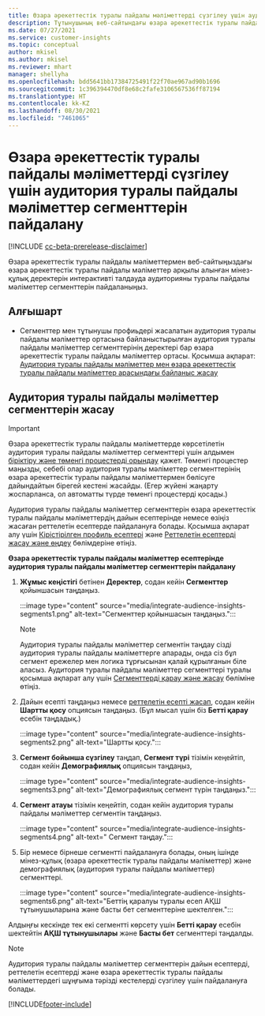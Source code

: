 ```yaml
---
title: Өзара әрекеттестік туралы пайдалы мәліметтерді сүзгілеу үшін аудитория туралы пайдалы мәліметтер сегменттерін пайдалану
description: Тұтынушының веб-сайтындағы өзара әрекеттестік туралы пайдалы мәліметтер арқылы алынған мінез-құлық деректерін интерактивті талдауда аудиторияны туралы пайдалы мәліметтер сегменттерін пайдаланыңыз.
ms.date: 07/27/2021
ms.service: customer-insights
ms.topic: conceptual
author: mkisel
ms.author: mkisel
ms.reviewer: mhart
manager: shellyha
ms.openlocfilehash: bdd5641bb17384725491f22f70ae967ad90b1696
ms.sourcegitcommit: 1c396394470df8e68c2fafe3106567536ff87194
ms.translationtype: HT
ms.contentlocale: kk-KZ
ms.lasthandoff: 08/30/2021
ms.locfileid: "7461065"
---
```

# <a name="use-audience-insights-segments-to-filter-engagement-insights-reports"></a>Өзара әрекеттестік туралы пайдалы мәліметтерді сүзгілеу үшін аудитория туралы пайдалы мәліметтер сегменттерін пайдалану

[!INCLUDE [cc-beta-prerelease-disclaimer](includes/cc-beta-prerelease-disclaimer.md)]

Өзара әрекеттестік туралы пайдалы мәліметтермен веб-сайтыңыздағы өзара әрекеттестік туралы пайдалы мәліметтер арқылы алынған мінез-құлық деректерін интерактивті талдауда аудиторияны туралы пайдалы мәліметтер сегменттерін пайдаланыңыз.

## <a name="prerequisite"></a>Алғышарт

- Сегменттер мен тұтынушы профиьдері жасалатын аудитория туралы пайдалы мәліметтер ортасына байланыстырылған аудитория туралы пайдалы мәліметтер сегменттерінің деректері бар өзара әрекеттестік туралы пайдалы мәліметтер ортасы. Қосымша ақпарат: [Аудитория туралы пайдалы мәліметтер мен өзара әрекеттестік туралы пайдалы мәліметтер арасындағы байланыс жасау](integrate-audience-insights-engagement-insights.md)

## <a name="create-audience-insights-segments"></a>Аудитория туралы пайдалы мәліметтер сегменттерін жасау 

> [!IMPORTANT]
> Өзара әрекеттестік туралы пайдалы мәліметтерде көрсетілетін аудитория туралы пайдалы мәліметтер сегменттері үшін алдымен [біріктіру және төменгі процестерді орындау](../audience-insights/merge-entities.md) қажет. Төменгі процестер маңызды, себебі олар аудитория туралы мәліметтер сегменттерінің өзара әрекеттестік туралы пайдалы мәліметтермен бөлісуге дайындайтын бірегей кестені жасайды. (Егер жүйені жаңарту жоспарланса, ол автоматты түрде төменгі процестерді қосады.)

Аудитория туралы пайдалы мәліметтер сегменттерін өзара әрекеттестік туралы пайдалы мәліметтердің дайын есептерінде немесе өзіңіз жасаған реттелетін есептерде пайдалануға болады. Қосымша ақпарат алу үшін [Кірістірілген профиль есептері](profile-reports.md) және [Реттелетін есептерді жасау және өңдеу](custom-reports.md) бөлімдеріне өтіңіз.

**Өзара әрекеттестік туралы пайдалы мәліметтер есептерінде аудитория туралы пайдалы мәліметтер сегменттерін пайдалану**

1. **Жұмыс кеңістігі** бетінен **Деректер**, содан кейін **Сегменттер** қойыншасын таңдаңыз.

    :::image type="content" source="media/integrate-audience-insights-segments1.png" alt-text="Сегменттер қойыншасын таңдаңыз.":::

   >[!NOTE]
   > Аудитория туралы пайдалы мәліметтер сегментін таңдау сізді аудитория туралы пайдалы мәліметтерге апарады, онда сіз бұл сегмент ережелер мен логика тұрғысынан қалай құрылғанын біле аласыз. Аудитория туралы пайдалы мәліметтер сегменттері туралы қосымша ақпарат алу үшін [Сегменттерді қарау және жасау](../audience-insights/segments.md) бөліміне өтіңіз.

2. Дайын есепті таңдаңыз немесе [реттелетін есепті жасап](custom-reports.md), содан кейін **Шартты қосу** опциясын таңдаңыз. (Бұл мысал үшін біз **Бетті қарау** есебін таңдадық.)

    :::image type="content" source="media/integrate-audience-insights-segments2.png" alt-text="Шартты қосу.":::

3. **Сегмент бойынша сүзгілеу** таңдап, **Сегмент түрі** тізімін кеңейтіп, содан кейін **Демографиялық** опциясын таңдаңыз,

    :::image type="content" source="media/integrate-audience-insights-segments3.png" alt-text="Демографиялық сегмент түрін таңдаңыз.":::

4. **Сегмент атауы** тізімін кеңейтіп, содан кейін аудитория туралы пайдалы мәліметтер сегментін таңдаңыз.

    :::image type="content" source="media/integrate-audience-insights-segments4.png" alt-text=" Сегмент таңдау.":::

5. Бір немесе бірнеше сегментті пайдалануға болады, оның ішінде мінез-құлық (өзара әрекеттестік туралы пайдалы мәліметтер) және демографиялық (аудитория туралы пайдалы мәліметтер) сегменттері. 

    :::image type="content" source="media/integrate-audience-insights-segments6.png" alt-text="Беттің қаралуы туралы есеп АҚШ тұтынушыларына және басты бет сегменттеріне шектелген.":::

Алдыңғы кескінде тек екі сегментті көрсету үшін **Бетті қарау** есебін шектейтін **АҚШ тұтынушылары** және **Басты бет** сегменттері таңдалды. 


>[!NOTE]
> Аудитория туралы пайдалы мәліметтер сегменттерін дайын есептерді, реттелетін есептерді және өзара әрекеттестік туралы пайдалы мәліметтердегі шұңғыма тәрізді кестелерді сүзгілеу үшін пайдалануға болады. 


[!INCLUDE[footer-include](../includes/footer-banner.md)]